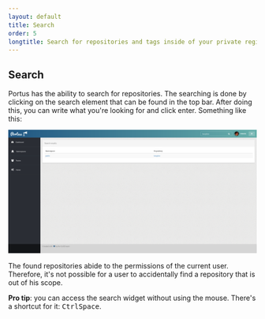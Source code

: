 ```yaml
---
layout: default
title: Search
order: 5
longtitle: Search for repositories and tags inside of your private registry
---
```


## Search

Portus has the ability to search for repositories. The searching is done by
clicking on the search element that can be found in the top bar. After doing
this, you can write what you're looking for and click enter. Something like
this:

![Search](/images/docs/search.png)

The found repositories abide to the permissions of the current user. Therefore,
it's not possible for a user to accidentally find a repository that is out of
his scope.

**Pro tip**: you can access the search widget without using the mouse. There's
a shortcut for it: <kbd>Ctrl</kbd><kbd>Space</kbd>.
